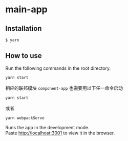 # main-app

## Installation

```shell
$ yarn
```

## How to use

Run the following commands in the root directory.

```bash
yarn start
```

相应的联邦模块 `component-app` 也需要用以下任一命令启动
```bash
yarn start
```

或者 

```bash
yarn webpackServe
```

Runs the app in the development mode.\
Paste [http://localhost:3001](http://localhost:3001) to view it in the browser.

